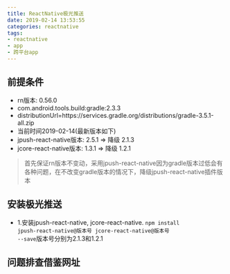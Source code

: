 ```yaml
---
title: ReactNative极光推送
date: 2019-02-14 13:53:55
categories: reactnative
tags:
- reactnative
- app
- 跨平台app
---
```


## 前提条件

* rn版本: 0.56.0
* com.android.tools.build:gradle:2.3.3
* distributionUrl=https\://services.gradle.org/distributions/gradle-3.5.1-all.zip
* 当前时间2019-02-14(最新版本如下)
* jpush-react-native版本: 2.5.1 => 降级 2.1.3
* jcore-react-native版本: 1.3.1 => 降级 1.2.1
> 首先保证rn版本不变动，采用jpush-react-native因为gradle版本过低会有各种问题，在不改变gradle版本的情况下，降级jpush-react-native插件版本

## 安装极光推送

* 1.安装jpush-react-native, jcore-react-native. <code>npm install jpush-react-native@版本号 jcore-react-native@版本号 --save</code>版本号分别为2.1.3和1.2.1


## 问题排查借鉴网址